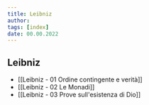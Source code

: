 ```yaml
---
title: Leibniz
author:  
tags: [index]
date: 00.00.2022
---
```

## Leibniz
- [[Leibniz - 01 Ordine contingente e verità]]
- [[Leibniz - 02 Le Monadi]]
- [[Leibniz - 03 Prove sull'esistenza di Dio]]